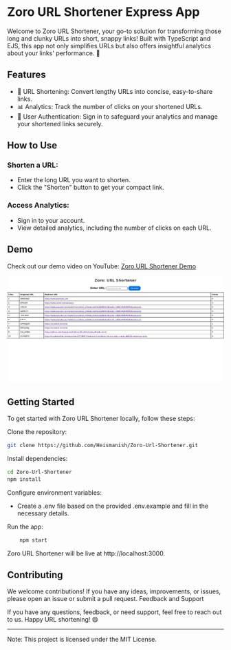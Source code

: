 # Zoro URL Shortener Express App


Welcome to Zoro URL Shortener, your go-to solution for transforming those long and clunky URLs into short, snappy links! Built with TypeScript and EJS, this app not only simplifies URLs but also offers insightful analytics about your links' performance. 🚀

## Features
- 🔗 URL Shortening: Convert lengthy URLs into concise, easy-to-share links.
-  📊 Analytics: Track the number of clicks on your shortened URLs.
- 🔐 User Authentication: Sign in to safeguard your analytics and manage your shortened links securely.


## How to Use

### Shorten a URL:
- Enter the long URL you want to shorten.
- Click the "Shorten" button to get your compact link.

### Access Analytics:
- Sign in to your account.
- View detailed analytics, including the number of clicks on each URL.


## Demo
Check out our demo video on YouTube: [Zoro URL Shortener Demo](https://youtu.be/-w_b6JTXwg4)

<img src="Screenshot from 2023-09-28 20-33-50.png" alt="demo image">

## Getting Started

To get started with Zoro URL Shortener locally, follow these steps:

Clone the repository:
```bash
git clone https://github.com/Heismanish/Zoro-Url-Shortener.git
```

Install dependencies:
```bash
cd Zoro-Url-Shortener
npm install
```

Configure environment variables:

- Create a .env file based on the provided .env.example and fill in the necessary details.

Run the app:
```bash
    npm start
```

 Zoro URL Shortener will be live at http://localhost:3000.

## Contributing

We welcome contributions! If you have any ideas, improvements, or issues, please open an issue or submit a pull request.
Feedback and Support


If you have any questions, feedback, or need support, feel free to reach out to us. Happy URL shortening! 😄

---

Note: This project is licensed under the MIT License.
